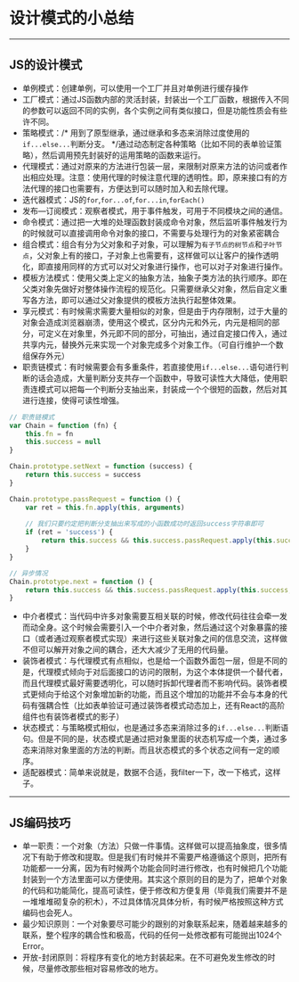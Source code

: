 # 设计模式的小总结

---

## JS的设计模式

- 单例模式：创建单例，可以使用一个工厂并且对单例进行缓存操作
- 工厂模式：通过JS函数内部的灵活封装，封装出一个工厂函数，根据传入不同的参数可以返回不同的实例，各个实例之间有类似接口，但是功能性质会有些许不同。
- 策略模式：/* 用到了原型继承，通过继承和多态来消除过度使用的`if...else...`判断分支。 */通过动态制定各种策略（比如不同的表单验证策略），然后调用预先封装好的运用策略的函数来运行。
- 代理模式：通过对原来的方法进行包装一层，来限制对原来方法的访问或者作出相应处理。注意：使用代理的时候注意代理的透明性。即，原来接口有的方法代理的接口也需要有，方便达到可以随时加入和去除代理。
- 迭代器模式：JS的`for`,`for...of`,`for...in`,`forEach()`
- 发布—订阅模式：观察者模式，用于事件触发，可用于不同模块之间的通信。
- 命令模式：通过把一大堆的处理函数封装成命令对象，然后监听事件触发行为的时候就可以直接调用命令对象的接口，不需要与处理行为的对象紧密耦合
- 组合模式：组合有分为父对象和子对象，可以理解为`有子节点的树节点`和`子叶节点`，父对象上有的接口，子对象上也需要有，这样做可以让客户的操作透明化，即直接用同样的方式可以对父对象进行操作，也可以对子对象进行操作。
- 模板方法模式：使用父类上定义的抽象方法，抽象子类方法的执行顺序。即在父类对象先做好对整体操作流程的规范化。只需要继承父对象，然后自定义重写各方法，即可以通过父对象提供的模板方法执行起整体效果。
- 享元模式：有时候需求需要大量相似的对象，但是由于内存限制，过于大量的对象会造成浏览器崩溃，使用这个模式，区分内元和外元，内元是相同的部分，可定义在对象里，外元即不同的部分，可抽出，通过自定接口传入，通过共享内元，替换外元来实现一个对象完成多个对象工作。（可自行维护一个数组保存外元）
- 职责链模式：有时候需要会有多重条件，若直接使用`if...else...`语句进行判断的话会造成，大量判断分支共存一个函数中，导致可读性大大降低，使用职责连模式可以把每一个判断分支抽出来，封装成一个个很短的函数，然后对其进行连接，使得可读性增强。

``` javascript
// 职责链模式
var Chain = function (fn) {
	this.fn = fn
	this.success = null
}

Chain.prototype.setNext = function (success) {
	return this.success = success
}

Chain.prototype.passRequest = function () {
	var ret = this.fn.apply(this, arguments)
	
	// 我们只要约定把判断分支抽出来写成的小函数成功时返回success字符串即可
	if (ret = 'success') {
		return this.success && this.success.passRequest.apply(this.success, arguments)
	}
}

// 异步情况
Chain.prototype.next = function () {
	return this.success && this.success.passRequest.apply(this.success, arguments)
}
```

- 中介者模式：当代码中许多对象需要互相关联的时候，修改代码往往会牵一发而动全身。这个时候会需要引入一个中介者对象，然后通过这个对象暴露的接口（或者通过观察者模式实现）来进行这些关联对象之间的信息交流，这样做不但可以解开对象之间的耦合，还大大减少了无用的代码量。
- 装饰者模式：与代理模式有点相似，也是给一个函数外面包一层，但是不同的是，代理模式倾向于对后面接口的访问的限制，为这个本体提供一个替代者，而且代理模式最好需要透明化，可以随时拆卸代理者而不影响代码。装饰者模式更倾向于给这个对象增加新的功能，而且这个增加的功能并不会与本身的代码有强耦合性（比如表单验证可通过装饰者模式动态加上，还有React的高阶组件也有装饰者模式的影子）
- 状态模式：与策略模式相似，也是通过多态来消除过多的`if...else...`判断语句。但是不同的是，状态模式是通过把对象里面的状态机写成一个类，通过多态来消除对象里面的方法的判断。而且状态模式的多个状态之间有一定的顺序。
- 适配器模式：简单来说就是，数据不合适，我filter一下，改一下格式，这样子。

---

## JS编码技巧

- 单一职责：一个对象（方法）只做一件事情。这样做可以提高抽象度，很多情况下有助于修改和提取。但是我们有时候并不需要严格遵循这个原则，把所有功能都一一分离，因为有时候两个功能会同时进行修改，也有时候把几个功能封装到一个方法里面可以方便使用。其实这个原则的目的是为了，把单个对象的代码和功能简化，提高可读性，便于修改和方便复用（毕竟我们需要并不是一堆堆堆砌复杂的积木），不过具体情况具体分析，有时候严格按照这种方式编码也会死人。
- 最少知识原则：一个对象要尽可能少的跟别的对象联系起来，随着越来越多的联系，整个程序的耦合性和极高，代码的任何一处修改都有可能抛出1024个Error。
- 开放-封闭原则：将程序有变化的地方封装起来。在不可避免发生修改的时候，尽量修改那些相对容易修改的地方。
